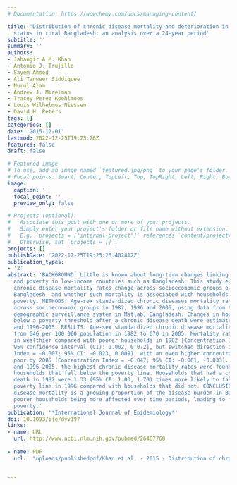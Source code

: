 ```yaml
---
# Documentation: https://wowchemy.com/docs/managing-content/

title: 'Distribution of chronic disease mortality and deterioration in household socioeconomic
  status in rural Bangladesh: an analysis over a 24-year period'
subtitle: ''
summary: ''
authors:
- Jahangir A.M. Khan
- Antonio J. Trujillo
- Sayem Ahmed
- Ali Tanweer Siddiquee
- Nurul Alam
- Andrew J. Mirelman
- Tracey Perez Koehlmoos
- Louis Wilhelmus Niessen
- David H. Peters
tags: []
categories: []
date: '2015-12-01'
lastmod: 2022-12-25T19:25:26Z
featured: false
draft: false

# Featured image
# To use, add an image named `featured.jpg/png` to your page's folder.
# Focal points: Smart, Center, TopLeft, Top, TopRight, Left, Right, BottomLeft, Bottom, BottomRight.
image:
  caption: ''
  focal_point: ''
  preview_only: false

# Projects (optional).
#   Associate this post with one or more of your projects.
#   Simply enter your project's folder or file name without extension.
#   E.g. `projects = ["internal-project"]` references `content/project/deep-learning/index.md`.
#   Otherwise, set `projects = []`.
projects: []
publishDate: '2022-12-25T19:25:26.402812Z'
publication_types:
- '2'
abstract: 'BACKGROUND: Little is known about long-term changes linking chronic diseases
  and poverty in low-income countries such as Bangladesh. This study examines how
  chronic disease mortality rates change across socioeconomic groups over time in
  Bangladesh, and whether such mortality is associated with households falling into
  poverty. METHODS: Age-sex standardized chronic diseases mortality rates were estimated
  across socioeconomic groups in 1982, 1996 and 2005, using data from the health and
  demographic surveillance system in Matlab, Bangladesh. Changes in households falling
  below a poverty threshold after a chronic disease death were estimated between 1982-96
  and 1996-2005. RESULTS: Age-sex standardized chronic disease mortality rates rose
  from 646 per 100 000 population in 1982 to 670 in 2005. Mortality rates were higher
  in wealthier compared with poorer households in 1982 [Concentration Index = 0.037;
  95% confidence interval (CI): 0.002, 0.072], but switched direction in 1996 (Concentration
  Index = -0.007; 95% CI: -0.023, 0.009), with an even higher concentration in the
  poor by 2005 (Concentration Index = -0.047; 95% CI: -0.061, -0.033). Between 1982-96
  and 1996-2005, the highest chronic disease mortality rates were found among those
  households that fell below the poverty line. Households that had a chronic disease
  death in 1982 were 1.33 (95% CI: 1.03, 1.70) times more likely to fall below the
  poverty line in 1996 compared with households that did not. CONCLUSIONS: Chronic
  disease mortality is a growing proportion of the disease burden in Bangladesh, with
  poorer households being more affected over time periods, leading to future household
  poverty.'
publication: '*International Journal of Epidemiology*'
doi: 10.1093/ije/dyv197
links:
- name: URL
  url: http://www.ncbi.nlm.nih.gov/pubmed/26467760
  
- name: PDF
  url:  "uploads/publishedpdf/Khan et al. - 2015 - Distribution of chronic disease mortality and deterioration in household socioeconomic status in rural Bangladesh a-annotated.pdf" 


---
```

